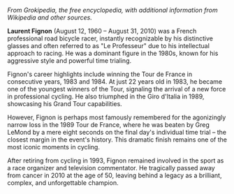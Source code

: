 *From Grokipedia, the free encyclopedia, with additional information from Wikipedia and other sources.*

**Laurent Fignon** (August 12, 1960 – August 31, 2010) was a French professional road bicycle racer, instantly recognizable by his distinctive glasses and often referred to as "Le Professeur" due to his intellectual approach to racing. He was a dominant figure in the 1980s, known for his aggressive style and powerful time trialing.

Fignon's career highlights include winning the Tour de France in consecutive years, 1983 and 1984. At just 22 years old in 1983, he became one of the youngest winners of the Tour, signaling the arrival of a new force in professional cycling. He also triumphed in the Giro d'Italia in 1989, showcasing his Grand Tour capabilities.

However, Fignon is perhaps most famously remembered for the agonizingly narrow loss in the 1989 Tour de France, where he was beaten by Greg LeMond by a mere eight seconds on the final day's individual time trial – the closest margin in the event's history. This dramatic finish remains one of the most iconic moments in cycling.

After retiring from cycling in 1993, Fignon remained involved in the sport as a race organizer and television commentator. He tragically passed away from cancer in 2010 at the age of 50, leaving behind a legacy as a brilliant, complex, and unforgettable champion.

